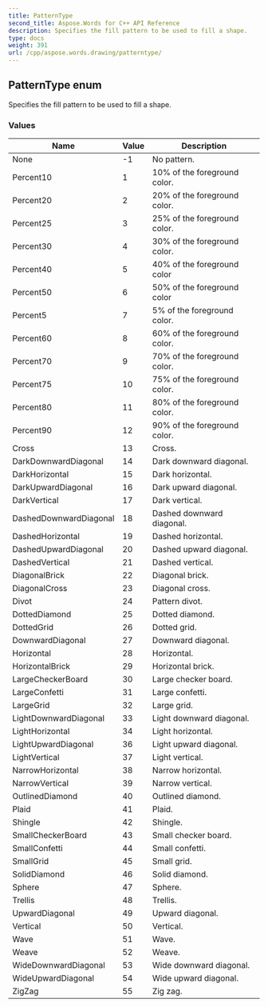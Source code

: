 ```yaml
---
title: PatternType
second_title: Aspose.Words for C++ API Reference
description: Specifies the fill pattern to be used to fill a shape.
type: docs
weight: 391
url: /cpp/aspose.words.drawing/patterntype/
---
```

## PatternType enum


Specifies the fill pattern to be used to fill a shape.

### Values

| Name | Value | Description |
| --- | --- | --- |
| None | -1 | No pattern. |
| Percent10 | 1 | 10% of the foreground color. |
| Percent20 | 2 | 20% of the foreground color. |
| Percent25 | 3 | 25% of the foreground color. |
| Percent30 | 4 | 30% of the foreground color. |
| Percent40 | 5 | 40% of the foreground color |
| Percent50 | 6 | 50% of the foreground color |
| Percent5 | 7 | 5% of the foreground color. |
| Percent60 | 8 | 60% of the foreground color. |
| Percent70 | 9 | 70% of the foreground color. |
| Percent75 | 10 | 75% of the foreground color. |
| Percent80 | 11 | 80% of the foreground color. |
| Percent90 | 12 | 90% of the foreground color. |
| Cross | 13 | Cross. |
| DarkDownwardDiagonal | 14 | Dark downward diagonal. |
| DarkHorizontal | 15 | Dark horizontal. |
| DarkUpwardDiagonal | 16 | Dark upward diagonal. |
| DarkVertical | 17 | Dark vertical. |
| DashedDownwardDiagonal | 18 | Dashed downward diagonal. |
| DashedHorizontal | 19 | Dashed horizontal. |
| DashedUpwardDiagonal | 20 | Dashed upward diagonal. |
| DashedVertical | 21 | Dashed vertical. |
| DiagonalBrick | 22 | Diagonal brick. |
| DiagonalCross | 23 | Diagonal cross. |
| Divot | 24 | Pattern divot. |
| DottedDiamond | 25 | Dotted diamond. |
| DottedGrid | 26 | Dotted grid. |
| DownwardDiagonal | 27 | Downward diagonal. |
| Horizontal | 28 | Horizontal. |
| HorizontalBrick | 29 | Horizontal brick. |
| LargeCheckerBoard | 30 | Large checker board. |
| LargeConfetti | 31 | Large confetti. |
| LargeGrid | 32 | Large grid. |
| LightDownwardDiagonal | 33 | Light downward diagonal. |
| LightHorizontal | 34 | Light horizontal. |
| LightUpwardDiagonal | 36 | Light upward diagonal. |
| LightVertical | 37 | Light vertical. |
| NarrowHorizontal | 38 | Narrow horizontal. |
| NarrowVertical | 39 | Narrow vertical. |
| OutlinedDiamond | 40 | Outlined diamond. |
| Plaid | 41 | Plaid. |
| Shingle | 42 | Shingle. |
| SmallCheckerBoard | 43 | Small checker board. |
| SmallConfetti | 44 | Small confetti. |
| SmallGrid | 45 | Small grid. |
| SolidDiamond | 46 | Solid diamond. |
| Sphere | 47 | Sphere. |
| Trellis | 48 | Trellis. |
| UpwardDiagonal | 49 | Upward diagonal. |
| Vertical | 50 | Vertical. |
| Wave | 51 | Wave. |
| Weave | 52 | Weave. |
| WideDownwardDiagonal | 53 | Wide downward diagonal. |
| WideUpwardDiagonal | 54 | Wide upward diagonal. |
| ZigZag | 55 | Zig zag. |

